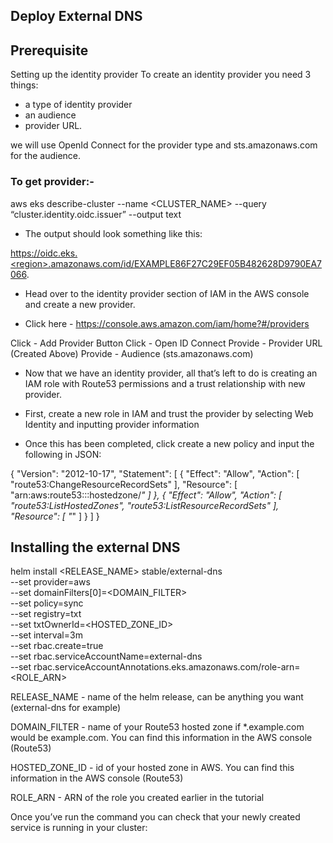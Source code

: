## Deploy External DNS

## Prerequisite

Setting up the identity provider
To create an identity provider you need 3 things: 
- a type of identity provider
- an audience 
- provider URL. 

we will use OpenId Connect for the provider type and sts.amazonaws.com for the audience.

### To get provider:- 

aws eks describe-cluster --name <CLUSTER_NAME> --query “cluster.identity.oidc.issuer” --output text

* The output should look something like this:

https://oidc.eks.<region>.amazonaws.com/id/EXAMPLE86F27C29EF05B482628D9790EA7066.


* Head over to the identity provider section of IAM in the AWS console and create a new provider.

* Click here - https://console.aws.amazon.com/iam/home?#/providers 

Click - Add Provider Button
Click - Open ID Connect
Provide - Provider URL (Created Above)
Provide - Audience (sts.amazonaws.com)

* Now that we have an identity provider, all that’s left to do is creating an IAM role with Route53 permissions and a trust relationship with new provider.

* First, create a new role in IAM and trust the provider by selecting Web Identity and inputting provider information

* Once this has been completed, click create a new policy and input the following in JSON:

{
  "Version": "2012-10-17",
  "Statement": [
    {
      "Effect": "Allow",
      "Action": [
        "route53:ChangeResourceRecordSets"
      ],
      "Resource": [
        "arn:aws:route53:::hostedzone/*"
      ]
    },
    {
      "Effect": "Allow",
      "Action": [
        "route53:ListHostedZones",
        "route53:ListResourceRecordSets"
      ],
      "Resource": [
        "*"
      ]
    }
  ]
}



## Installing the external DNS

helm install <RELEASE_NAME> stable/external-dns \
--set provider=aws \
--set domainFilters[0]=<DOMAIN_FILTER>\
--set policy=sync \
--set registry=txt \
--set txtOwnerId=<HOSTED_ZONE_ID> \
--set interval=3m \
--set rbac.create=true \
--set rbac.serviceAccountName=external-dns \
--set rbac.serviceAccountAnnotations.eks\.amazonaws\.com/role-arn=<ROLE_ARN>

RELEASE_NAME - name of the helm release, can be anything you want (external-dns for example)

DOMAIN_FILTER - name of your Route53 hosted zone if *.example.com would be example.com. You can find this information in the AWS console (Route53)

HOSTED_ZONE_ID - id of your hosted zone in AWS. You can find this information in the AWS console (Route53)

ROLE_ARN - ARN of the role you created earlier in the tutorial

Once you’ve run the command you can check that your newly created service is running in your cluster:



